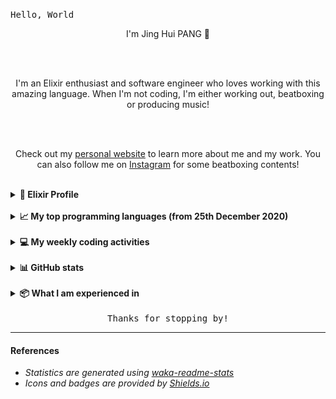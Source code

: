 <samp>Hello, World</samp>

<div align="center">
<p>I'm Jing Hui PANG 👋</p>

  <br/>
  <br/>
  <p>
    I'm an Elixir enthusiast and software engineer who loves working with this amazing language. When I'm not coding, I'm either working out, beatboxing or producing music!
  </p>
  <br/>
  <br/>
  <p>
    Check out my <a href="https://enkr1.github.io" target="_blank">personal website</a> to learn more about me and my work. You can also follow me on <a href="https://www.instagram.com/enkr1/" target="_blank">Instagram</a> for some beatboxing contents!
  </p>
</div>

<br/>

<details>
  <summary><b>🔮 Elixir Profile</b></summary>
  <br/>
  
```elixir
%User{
  first_name: "Jing Hui",
  last_name: "PANG",
  bio: "I am in love with Elixir right now",
  email: %Email{work: "enkr99@gmail.com", personal: "jinghuipang99@gmail.com"},
  roles: [
    %Role{title: "Software Engineer", inserted_at: ~N[2020-09-14 09:30:00]},
    %Role{title: "Beatboxer", inserted_at: ~N[2016-12-01 00:00:00]}
  ],
  interests: [
    %Interest{title: "Coding!"},
    %Interest{title: "Working out"},
    %Interest{title: "Music production"},
    %Interest{title: "Beatboxing"},
    %Interest{title: "Sleeping ... :skull:"}
  ],
  inserted_at: ~N[1999-12-06 00:00:00]
}
|> set_daily_routine(["code", "workout", "game", "beatbox", "sleep"])
```
 
</details> 

<br/>

<details>
  <summary><b>📈 My top programming languages (from 25th December 2020)</b></summary>
  <br/>
  <div align="center">
    <a href="https://wakatime.com/share/@enkr1/76ac6be3-7cf1-4f38-a07a-5828ae3e91db.svg">
      <img src="https://wakatime.com/share/@enkr1/76ac6be3-7cf1-4f38-a07a-5828ae3e91db.svg"/>
    </a>
  </div>
</details>

<br/>

<details>
  <summary><b>💻 My weekly coding activities</b></summary>
  <br/>
  <div align="center">
    <a href="https://wakatime.com/share/@enkr1/11de77a4-4749-4544-b914-668a67efd343.svg">
      <img src="https://wakatime.com/share/@enkr1/11de77a4-4749-4544-b914-668a67efd343.svg"/>
    </a>
  </div>
</details>
<br/>

<details>
    <summary><b>📊 GitHub stats</b></summary>
    <br>
    <img
    alt="enkr1's Github Stats"
    src="https://github-readme-stats.vercel.app/api?username=enkr1&show_icons=true&hide_border=true&count_private=true&show_icons=true&theme=tokyonight"
    style="width:50%;"
    />
</details>

<br>

<details>
    <summary><b>📦 What I am experienced in</b></summary>
    <br>
    <p align="center">
    <img src="/assets/images/yii_logo_light.svg" width="15%">
    </p>
    <p align="center">
    <img src="/assets/images/elixir-lang-ar21.svg" width="12%">
    </p>

<p align="center">
<img src="https://img.shields.io/badge/-PHP-black?style=flat&logo=php&logoColor=8993be">
<img src="https://img.shields.io/badge/-Flutter-black?style=flat&logo=flutter&logoColor=08C7FA">
<img src="https://img.shields.io/badge/-Elixir-black?style=flat&logo=elixir&logoColor=613178">
<img src="https://img.shields.io/badge/-Dart-black?style=flat&logo=dart&logoColor=0082C8">
<img src="https://img.shields.io/badge/-TypeScript-black?style=flat&logo=typescript&logoColor=0079CC">
<img src="https://img.shields.io/badge/-JavaScript-black?style=flat&logo=javascript&logoColor=eed718">
<img src="https://img.shields.io/badge/-Java-black?style=flat&logo=java&logoColor=F89820">
<img src="https://img.shields.io/badge/-C%23-black?style=flat&logo=c-sharp&logoColor=e6000d">
<img src="https://img.shields.io/badge/-JQuery-black?style=flat&logo=jquery&logoColor=blue">
<img src="https://img.shields.io/badge/-Terrfarorm-black?style=flat&logo=terraform&logoColor=603ADC">
</p>

<p align="center">
<img src="https://img.shields.io/badge/-HTML5-black?style=flat&logo=html5&logoColor=E34F26">
<img src="https://img.shields.io/badge/-CSS3-black?style=flat&logo=css3&logoColor=1572B6">
<img src="https://img.shields.io/badge/-Sass-black?style=flat&logo=sass&logoColor=cc6699">
<img src="https://img.shields.io/badge/-Bootstrap-black?style=flat&logo=bootstrap&logoColor=563D7C">
</p>

<p align="center">
<img src="https://img.shields.io/badge/-Git-black?style=flat&logo=git&logoColor=f34f29">
<img src="https://img.shields.io/badge/-Github-black?style=flat&logo=github&logoColor=FFFFFF">
<img src="https://img.shields.io/badge/-Android%20Studio-black?style=flat&logo=android%20studio&logoColor=669933">
<img src="https://img.shields.io/badge/-VS%20Code-black?style=flat&logo=visual%20studio%20code&logoColor=007ACC">
<img src="https://img.shields.io/badge/-Docker-black?style=flat&logo=docker&logoColor=0db7ed">
<img src="https://img.shields.io/badge/-WordPress-black?style=flat&logo=wordpress&logoColor=blue">
</p>

<p align="center">
<img src="https://img.shields.io/badge/-Photoshop-black?style=flat&logo=adobe-photoshop&logoColor=4FCCFE">
<img src="https://img.shields.io/badge/-Illustrator-black?style=flat&logo=adobe-illustrator&logoColor=F2781D">
<img src="https://img.shields.io/badge/-XD-black?style=flat&logo=adobe-XD&logoColor=FF61F6">
</p>

<!--   <img src="http://img.shields.io/badge/-Google%20Cloud%20Platform-4285F4?style=flat&logo=google%20cloud&logoColor=white"> -->
<!--   <img src="https://img.shields.io/badge/-React-000000?style=flat&logo=react&logoColor=00c8ff"> -->
<!-- <img src="https://img.shields.io/badge/-Progressive Web Apps-5A0FC8?style=flat"> -->
<!--   <img src="https://img.shields.io/badge/-C%20&%20C++-659ad2?style=flat&logo=c%2B%2B&logoColor=ffffff"> -->
<!--   <img src="https://img.shields.io/badge/-Python-black?style=flat&logo=python&logoColor=white">  -->

<!-- <h3 align="center">Software Development Life Cycle (SDLC)</h3> -->

<p align="center">
<img src="https://img.shields.io/badge/-Agile-5A0FC8?style=flat">
<img src="https://img.shields.io/badge/-KanBan-5A0FC8?style=flat">
<!--   <img src="https://img.shields.io/badge/-Agile-5A0FC8?style=flat">   -->
</p>

</details>

<br>

<div align="center">
  <samp>Thanks for stopping by!</samp>
</div>

---

<h4>References</h4>
<p>
  <i>
  <ul>
    <li>Statistics are generated using <a href="https://github.com/anmol098/waka-readme-stats">waka-readme-stats</a></li>
    <li>Icons and badges are provided by <a href="https://shields.io/">Shields.io</a></li>
  </ul>
  </i>
</p>

<!-- <p align="center"> 
  <img src="https://user-images.githubusercontent.com/120065120/212209674-07b3685e-1127-4f42-9871-3a423d343fa2.svg"/> 
</p> -->

